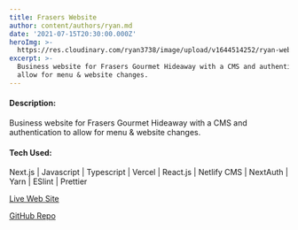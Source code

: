 ```yaml
---
title: Frasers Website
author: content/authors/ryan.md
date: '2021-07-15T20:30:00.000Z'
heroImg: >-
  https://res.cloudinary.com/ryan3738/image/upload/v1644514252/ryan-website/frasers-site-home-2020-06-30_130850_tqtcuv.png
excerpt: >-
  Business website for Frasers Gourmet Hideaway with a CMS and authentication to
  allow for menu & website changes.
---
```


#### Description:

Business website for Frasers Gourmet Hideaway with a CMS and authentication to allow for menu & website changes.

#### Tech Used:

Next.js | Javascript | Typescript | Vercel | React.js | Netlify CMS | NextAuth | Yarn | ESlint | Prettier

[Live Web Site](https://frasersgh.com/)

[GitHub Repo](https://github.com/ryan3738/frasers-nextjs-site)
